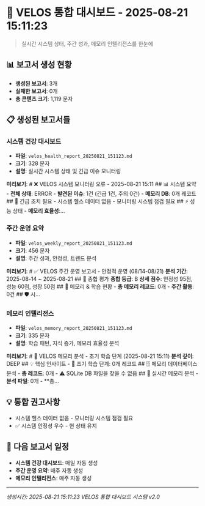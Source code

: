 # 🎯 VELOS 통합 대시보드 - 2025-08-21 15:11:23

> 실시간 시스템 상태, 주간 성과, 메모리 인텔리전스를 한눈에

## 📊 보고서 생성 현황
- **생성된 보고서**: 3개
- **실패한 보고서**: 0개
- **총 콘텐츠 크기**: 1,119 문자

## 📋 생성된 보고서들
### 시스템 건강 대시보드
- **파일**: `velos_health_report_20250821_151123.md`
- **크기**: 328 문자
- **설명**: 실시간 시스템 상태 및 긴급 이슈 모니터링

**미리보기**: # ❌ VELOS 시스템 모니터링 오류 - 2025-08-21 15:11  ## 📊 시스템 요약 - **전체 상태**: ERROR - **발견된 이슈**: 1건 (긴급 1건, 주의 0건) - **메모리 DB**: 0개 레코드  ## 🚨 긴급 조치 필요 - 시스템 헬스 데이터 없음 - 모니터링 시스템 점검 필요  ## ⚡ 성능 상태 - **메모리 효율성**:...

### 주간 운영 요약
- **파일**: `velos_weekly_report_20250821_151123.md`
- **크기**: 456 문자
- **설명**: 주간 성과, 안정성, 트렌드 분석

**미리보기**: # ✅ VELOS 주간 운영 보고서 - 안정적 운영 (08/14-08/21) **분석 기간**: 2025-08-14 ~ 2025-08-21  ## 🎯 종합 평가 **종합 등급**: B **상세 점수**: 안정성 95점, 성능 60점, 성장 50점  ## 🧠 메모리 & 학습 현황 - **총 메모리 레코드**: 0개 - **주간 활동**: 0건  ## 🛡️ 시...

### 메모리 인텔리전스
- **파일**: `velos_memory_report_20250821_151123.md`
- **크기**: 335 문자
- **설명**: 학습 패턴, 지식 증가, 메모리 효율성 분석

**미리보기**: # 🌱 VELOS 메모리 분석 - 초기 학습 단계 (2025-08-21 15:11) **분석 깊이**: DEEP  ## 💡 핵심 인사이트 - 📖 초기 학습 단계: 0개 레코드  ## 🗄️ 메모리 데이터베이스 분석 - **총 레코드**: 0개 - ⚠️ SQLite DB 파일을 찾을 수 없음  ## 📝 실시간 메모리 분석 - **분석 파일**: 0개 - **총...

## 💡 통합 권고사항
- 시스템 헬스 데이터 없음 - 모니터링 시스템 점검 필요
- ✅ 시스템 안정성 우수 - 현 상태 유지

## 📅 다음 보고서 일정
- **시스템 건강 대시보드**: 매일 자동 생성
- **주간 운영 요약**: 매주 자동 생성
- **메모리 인텔리전스**: 매주 자동 생성

---
*생성시간: 2025-08-21 15:11:23*
*VELOS 통합 대시보드 시스템 v2.0*
